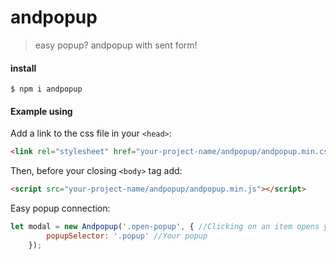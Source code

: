 # andpopup

> easy popup? andpopup with sent form!

#### install

```
$ npm i andpopup
```

#### Example using

Add a link to the css file in your `<head>`:

```html
<link rel="stylesheet" href="your-project-name/andpopup/andpopup.min.css">
```

Then, before your closing `<body>` tag add:

```html
<script src="your-project-name/andpopup/andpopup.min.js"></script>
```

Easy popup connection:

```JavaScript
let modal = new Andpopup('.open-popup', { //Clicking on an item opens your popup
        popupSelector: '.popup' //Your popup
    });
```
